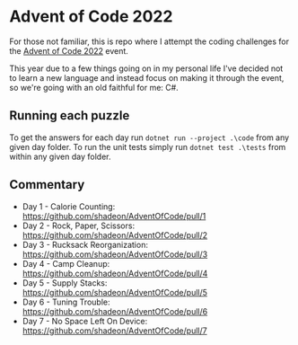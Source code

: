 # Advent of Code 2022

For those not familiar, this is repo where I attempt the coding challenges for the [Advent of Code 2022](https://adventofcode.com/2022/) event.

This year due to a few things going on in my personal life I've decided not to learn a new language and instead focus on making it through the event, so we're going with an old faithful for me: C#.

## Running each puzzle

To get the answers for each day run `dotnet run --project .\code` from any given day folder. To run the unit tests simply run `dotnet test .\tests` from within any given day folder.

## Commentary

- Day 1 - Calorie Counting: https://github.com/shadeon/AdventOfCode/pull/1
- Day 2 - Rock, Paper, Scissors: https://github.com/shadeon/AdventOfCode/pull/2
- Day 3 - Rucksack Reorganization: https://github.com/shadeon/AdventOfCode/pull/3
- Day 4 - Camp Cleanup: https://github.com/shadeon/AdventOfCode/pull/4
- Day 5 - Supply Stacks: https://github.com/shadeon/AdventOfCode/pull/5
- Day 6 - Tuning Trouble: https://github.com/shadeon/AdventOfCode/pull/6
- Day 7 - No Space Left On Device: https://github.com/shadeon/AdventOfCode/pull/7
